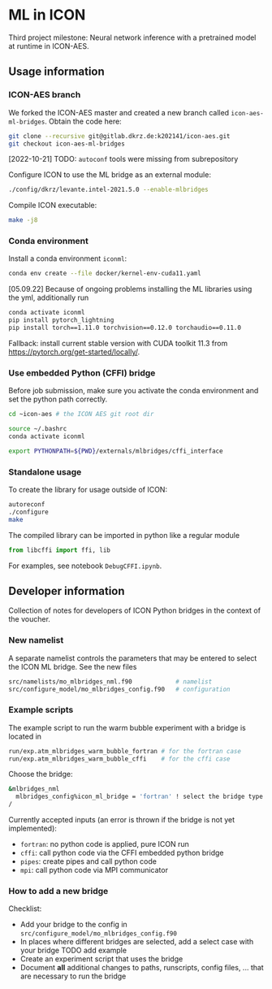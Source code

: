 # ML in ICON

Third project milestone: Neural network inference with a pretrained model at runtime in ICON-AES. 

## Usage information

### ICON-AES branch

We forked the ICON-AES master and created a new branch called `icon-aes-ml-bridges`. Obtain the code here:

```bash
git clone --recursive git@gitlab.dkrz.de:k202141/icon-aes.git
git checkout icon-aes-ml-bridges
```

[2022-10-21] TODO: `autoconf` tools were missing from subrepository 

Configure ICON to use the ML bridge as an external module:

```bash
./config/dkrz/levante.intel-2021.5.0 --enable-mlbridges
```

Compile ICON executable:

```bash
make -j8
```

### Conda environment

Install a conda environment `iconml`:

```bash
conda env create --file docker/kernel-env-cuda11.yaml
```

[05.09.22] Because of ongoing problems installing the ML libraries using the yml, additionally run

```bash
conda activate iconml
pip install pytorch_lightning
pip install torch==1.11.0 torchvision==0.12.0 torchaudio==0.11.0
```

Fallback: install current stable version with CUDA toolkit 11.3 from https://pytorch.org/get-started/locally/.

### Use embedded Python (CFFI) bridge

Before job submission, make sure you activate the conda environment and set the python path correctly. 

```bash
cd ~icon-aes # the ICON AES git root dir

source ~/.bashrc
conda activate iconml

export PYTHONPATH=${PWD}/externals/mlbridges/cffi_interface
```

### Standalone usage

To create the library for usage outside of ICON:

```bash
autoreconf
./configure
make
```

The compiled library can be imported in python like a regular module

```python
from libcffi import ffi, lib
```

For examples, see notebook `DebugCFFI.ipynb`.

## Developer information

Collection of notes for developers of ICON Python bridges in the context of the voucher.

### New namelist

A separate namelist controls the parameters that may be entered to select the ICON ML bridge. See the new files

```bash
src/namelists/mo_mlbridges_nml.f90            # namelist
src/configure_model/mo_mlbridges_config.f90   # configuration
```

### Example scripts

The example script to run the warm bubble experiment with a bridge is located in 

```bash
run/exp.atm_mlbridges_warm_bubble_fortran # for the fortran case
run/exp.atm_mlbridges_warm_bubble_cffi    # for the cffi case
```

Choose the bridge:

```bash
&mlbridges_nml
  mlbridges_config%icon_ml_bridge = 'fortran' ! select the bridge type (fortran: no bridge!)
/
```

Currently accepted inputs (an error is thrown if the bridge is not yet implemented):
- `fortran`: no python code is applied, pure ICON run
- `cffi`: call python code via the CFFI embedded python bridge
- `pipes`: create pipes and call python code
- `mpi`: call python code via MPI communicator

### How to add a new bridge

Checklist:
- Add your bridge to the config in `src/configure_model/mo_mlbridges_config.f90`
- In places where different bridges are selected, add a select case with your bridge TODO add example
- Create an experiment script that uses the bridge
- Document **all** additional changes to paths, runscripts, config files, ... that are necessary to run the bridge
